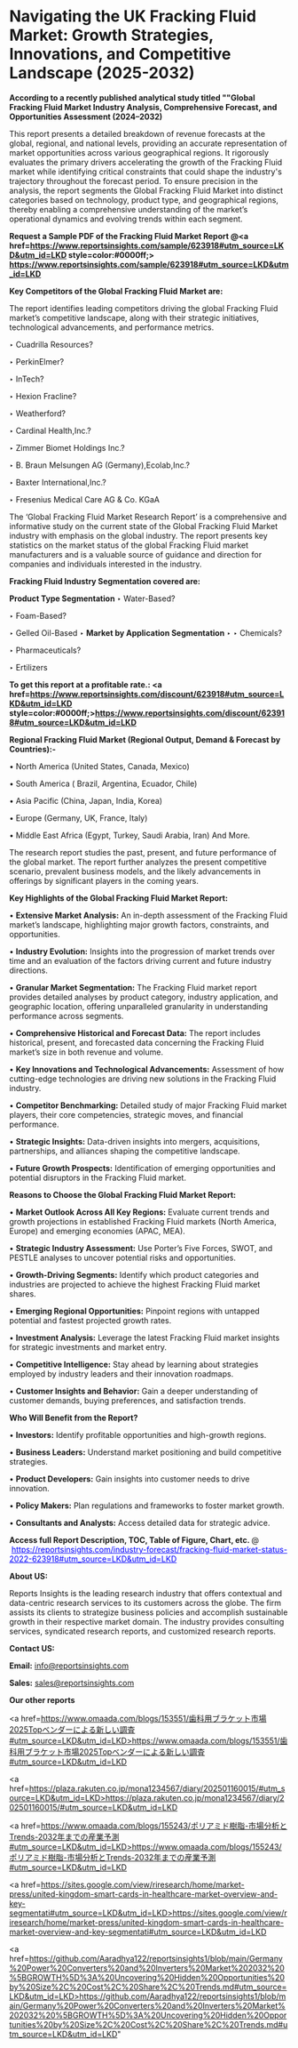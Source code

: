 # Navigating the UK Fracking Fluid Market: Growth Strategies, Innovations, and Competitive Landscape (2025-2032)

<strong>According to a recently published analytical study titled ""Global Fracking Fluid Market Industry Analysis, Comprehensive Forecast, and Opportunities Assessment (2024–2032)</strong>

This report presents a detailed breakdown of revenue forecasts at the global, regional, and national levels, providing an accurate representation of market opportunities across various geographical regions. It rigorously evaluates the primary drivers accelerating the growth of the Fracking Fluid market while identifying critical constraints that could shape the industry's trajectory throughout the forecast period. To ensure precision in the analysis, the report segments the Global Fracking Fluid Market into distinct categories based on technology, product type, and geographical regions, thereby enabling a comprehensive understanding of the market’s operational dynamics and evolving trends within each segment.

<strong>Request a Sample PDF of the Fracking Fluid Market Report </strong><strong>@<a href=https://www.reportsinsights.com/sample/623918#utm_source=LKD&utm_id=LKD style=color:#0000ff;> https://www.reportsinsights.com/sample/623918#utm_source=LKD&utm_id=LKD</a></strong></font>

<strong>Key Competitors of the Global Fracking Fluid Market are:</strong>

The report identifies leading competitors driving the global Fracking Fluid market’s competitive landscape, along with their strategic initiatives, technological advancements, and performance metrics.

‣ Cuadrilla Resources?

‣ PerkinElmer?

‣ InTech?

‣ Hexion Fracline?

‣ Weatherford?

‣ Cardinal Health,Inc.?

‣ Zimmer Biomet Holdings Inc.?

‣ B. Braun Melsungen AG (Germany),Ecolab,Inc.?

‣ Baxter International,Inc.?

‣ Fresenius Medical Care AG & Co. KGaA

The ‘Global Fracking Fluid Market Research Report’ is a comprehensive and informative study on the current state of the Global Fracking Fluid Market industry with emphasis on the global industry. The report presents key statistics on the market status of the global Fracking Fluid market manufacturers and is a valuable source of guidance and direction for companies and individuals interested in the industry.

<strong>Fracking Fluid Industry Segmentation covered are:</strong>

<strong>Product Type Segmentation</strong>
‣
Water-Based?

‣ Foam-Based?

‣ Gelled Oil-Based
‣ 
<strong>Market by Application Segmentation</strong>
‣
‣  Chemicals?

‣ Pharmaceuticals?

‣ Ertilizers

<strong>To get this report at a profitable rate.: <a href=https://www.reportsinsights.com/discount/623918#utm_source=LKD&utm_id=LKD style=color:#0000ff;>https://www.reportsinsights.com/discount/623918#utm_source=LKD&utm_id=LKD</a></strong></font>

<strong>Regional Fracking Fluid Market (Regional Output, Demand &amp; Forecast by Countries):-</strong>

• North America (United States, Canada, Mexico)

• South America ( Brazil, Argentina, Ecuador, Chile)

• Asia Pacific (China, Japan, India, Korea)

• Europe (Germany, UK, France, Italy)

• Middle East Africa (Egypt, Turkey, Saudi Arabia, Iran) And More.

The research report studies the past, present, and future performance of the global market. The report further analyzes the present competitive scenario, prevalent business models, and the likely advancements in offerings by significant players in the coming years.

<strong>Key Highlights of the Global Fracking Fluid Market Report:</strong>

• <strong>Extensive Market Analysis:</strong> An in-depth assessment of the Fracking Fluid market’s landscape, highlighting major growth factors, constraints, and opportunities.

• <strong>Industry Evolution:</strong> Insights into the progression of market trends over time and an evaluation of the factors driving current and future industry directions.

• <strong>Granular Market Segmentation:</strong> The Fracking Fluid market report provides detailed analyses by product category, industry application, and geographic location, offering unparalleled granularity in understanding performance across segments.

• <strong>Comprehensive Historical and Forecast Data:</strong> The report includes historical, present, and forecasted data concerning the Fracking Fluid market’s size in both revenue and volume.

• <strong>Key Innovations and Technological Advancements:</strong> Assessment of how cutting-edge technologies are driving new solutions in the Fracking Fluid industry.

• <strong>Competitor Benchmarking:</strong> Detailed study of major Fracking Fluid market players, their core competencies, strategic moves, and financial performance.

• <strong>Strategic Insights:</strong> Data-driven insights into mergers, acquisitions, partnerships, and alliances shaping the competitive landscape.

• <strong>Future Growth Prospects:</strong> Identification of emerging opportunities and potential disruptors in the Fracking Fluid market.

<strong>Reasons to Choose the Global Fracking Fluid Market Report:</strong>

• <strong>Market Outlook Across All Key Regions:</strong> Evaluate current trends and growth projections in established Fracking Fluid markets (North America, Europe) and emerging economies (APAC, MEA).

• <strong>Strategic Industry Assessment:</strong> Use Porter’s Five Forces, SWOT, and PESTLE analyses to uncover potential risks and opportunities.

• <strong>Growth-Driving Segments:</strong> Identify which product categories and industries are projected to achieve the highest Fracking Fluid market shares.

• <strong>Emerging Regional Opportunities:</strong> Pinpoint regions with untapped potential and fastest projected growth rates.

• <strong>Investment Analysis:</strong> Leverage the latest Fracking Fluid market insights for strategic investments and market entry.

• <strong>Competitive Intelligence:</strong> Stay ahead by learning about strategies employed by industry leaders and their innovation roadmaps.

• <strong>Customer Insights and Behavior:</strong> Gain a deeper understanding of customer demands, buying preferences, and satisfaction trends.

<strong>Who Will Benefit from the Report?</strong>

• <strong>Investors:</strong> Identify profitable opportunities and high-growth regions.

• <strong>Business Leaders:</strong> Understand market positioning and build competitive strategies.

• <strong>Product Developers:</strong> Gain insights into customer needs to drive innovation.

• <strong>Policy Makers:</strong> Plan regulations and frameworks to foster market growth.

• <strong>Consultants and Analysts:</strong> Access detailed data for strategic advice.
</ul>
<strong>Access full Report Description, TOC, Table of Figure, Chart, etc. </strong>@  <a href=https://reportsinsights.com/industry-forecast/fracking-fluid-market-status-2022-623918#utm_source=LKD&utm_id=LKD style=color:#0000ff;>https://reportsinsights.com/industry-forecast/fracking-fluid-market-status-2022-623918#utm_source=LKD&utm_id=LKD</a></font>

<strong><strong>About US</strong>:</strong>

Reports Insights is the leading research industry that offers contextual and data-centric research services to its customers across the globe. The firm assists its clients to strategize business policies and accomplish sustainable growth in their respective market domain. The industry provides consulting services, syndicated research reports, and customized research reports.

<strong>Contact US:</strong>

<p class=""""><b>Email:</b> <a href=mailto:info@reportsinsights.com>info@reportsinsights.com</a></p>
<p class=""""><b>Sales:</b> <a href=mailto:sales@reportsinsights.com>sales@reportsinsights.com</a></p>

<strong>Our other reports</strong>

<a href=https://www.omaada.com/blogs/153551/歯科用ブラケット市場2025Topベンダーによる新しい調査#utm_source=LKD&utm_id=LKD>https://www.omaada.com/blogs/153551/歯科用ブラケット市場2025Topベンダーによる新しい調査#utm_source=LKD&utm_id=LKD</a>

<a href=https://plaza.rakuten.co.jp/mona1234567/diary/202501160015/#utm_source=LKD&utm_id=LKD>https://plaza.rakuten.co.jp/mona1234567/diary/202501160015/#utm_source=LKD&utm_id=LKD</a>

<a href=https://www.omaada.com/blogs/155243/ポリアミド樹脂-市場分析とTrends-2032年までの産業予測#utm_source=LKD&utm_id=LKD>https://www.omaada.com/blogs/155243/ポリアミド樹脂-市場分析とTrends-2032年までの産業予測#utm_source=LKD&utm_id=LKD</a>

<a href=https://sites.google.com/view/riresearch/home/market-press/united-kingdom-smart-cards-in-healthcare-market-overview-and-key-segmentati#utm_source=LKD&utm_id=LKD>https://sites.google.com/view/riresearch/home/market-press/united-kingdom-smart-cards-in-healthcare-market-overview-and-key-segmentati#utm_source=LKD&utm_id=LKD</a>

<a href=https://github.com/Aaradhya122/reportsinsights1/blob/main/Germany%20Power%20Converters%20and%20Inverters%20Market%202032%20%5BGROWTH%5D%3A%20Uncovering%20Hidden%20Opportunities%20by%20Size%2C%20Cost%2C%20Share%2C%20Trends.md#utm_source=LKD&utm_id=LKD>https://github.com/Aaradhya122/reportsinsights1/blob/main/Germany%20Power%20Converters%20and%20Inverters%20Market%202032%20%5BGROWTH%5D%3A%20Uncovering%20Hidden%20Opportunities%20by%20Size%2C%20Cost%2C%20Share%2C%20Trends.md#utm_source=LKD&utm_id=LKD</a>"
